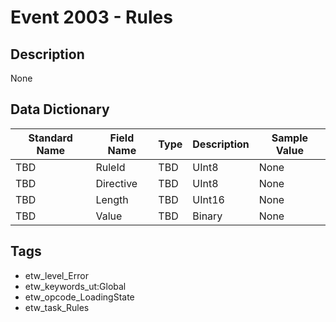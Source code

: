 # Event 2003 - Rules

## Description
None

## Data Dictionary
|Standard Name|Field Name|Type|Description|Sample Value|
|---|---|---|---|---|
|TBD|RuleId|TBD|UInt8|None|None|
|TBD|Directive|TBD|UInt8|None|None|
|TBD|Length|TBD|UInt16|None|None|
|TBD|Value|TBD|Binary|None|None|

## Tags
* etw_level_Error
* etw_keywords_ut:Global
* etw_opcode_LoadingState
* etw_task_Rules